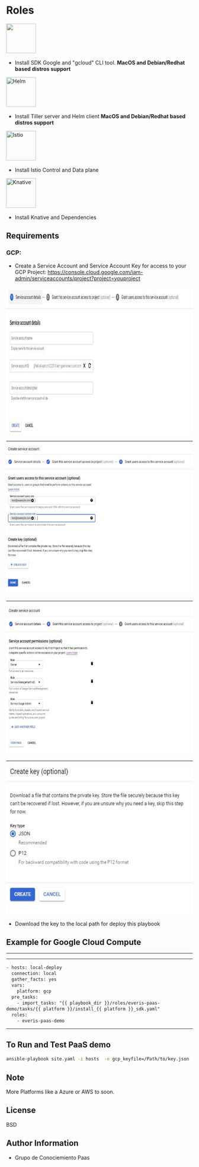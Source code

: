Roles
=========


<img width="80" height="80" src="https://cloud.google.com/_static/images/cloud/icons/favicons/onecloud/apple-icon.png" >


  -  Install SDK Google and "gcloud" CLI tool. **MacOS and Debian/Redhat based distros support**




<img title="Helm" width="80" height="80" src="https://cdn-images-1.medium.com/max/1600/1*HSw4KtK66LSAP8qEPSq0nQ.png">


- Install Tiller server and Helm client **MacOS and Debian/Redhat based distros support**




<img title="Istio" width="80" height="80" src="https://cdn-images-1.medium.com/max/1600/1*IygIdDiNgq3YBzTtaYvIWA.png">


- Install Istio Control and Data plane




<img title="Knative" width="80" height="80" src="https://cdn-images-1.medium.com/max/1200/1*fWtVse6DItxvOBowU85Www.png">


- Install Knative and Dependencies


Requirements
------------

### GCP: 

- Create a Service Account and Service Account Key for access to your GCP Project: https://console.cloud.google.com/iam-admin/serviceaccounts/project?project=youproject



<p align="center">
<img width="850" height="400" src="img/create_sa.JPG" title="Create SA">
</p>

***

<p align="center">
<img width="850" height="400" src="img/access_sa.JPG" title="Create SA">
</p>

***

<p align="center">
<img width="850" height="400" src="img/grant_roles_sa.JPG" title="Create SA">
</p>

***
<p align="center">
<img width="850" height="400" src="img/create_key.JPG" title="Create SA">
</p>



- Download the key to the local path for deploy this playbook


## Example for Google Cloud Compute
----------------

---
    - hosts: local-deploy
      connection: local
      gather_facts: yes
      vars:
        platform: gcp 
      pre_tasks:
        - import_tasks: "{{ playbook_dir }}/roles/everis-paas-demo/tasks/{{ platform }}/install_{{ platform }}_sdk.yaml"
      roles:
        - everis-paas-demo
---

## To Run and Test PaaS demo

```bash
ansible-playbook site.yaml -i hosts  -e gcp_keyfile=/Path/to/key.json
```

## Note
More Platforms like a Azure or AWS to soon. 

License
-------

BSD

Author Information
------------------



- Grupo de Conociemiento Paas


 